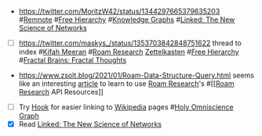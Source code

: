 - https://twitter.com/MoritzW42/status/1344297665379635203 #[Remnote](<Remnote.md>) #[Free Hierarchy](<Free Hierarchy.md>) #[Knowledge Graphs](<Knowledge Graphs.md>) #[Linked: The New Science of Networks](<Linked: The New Science of Networks.md>)
- [ ] https://twitter.com/maskys_/status/1353703842848751622  thread to index #[Kifah Meeran](<Kifah Meeran.md>) #[Roam Research](<Roam Research.md>) [Zettelkasten](<Zettelkasten.md>) #[Free Hierarchy](<Free Hierarchy.md>) #[Fractal Brains: Fractal Thoughts](<Fractal Brains: Fractal Thoughts.md>)
- https://www.zsolt.blog/2021/01/Roam-Data-Structure-Query.html seems like an interesting [article](<article.md>) to learn to use [Roam Research](<Roam Research.md>)'s #[[[Roam Research](<[[Roam Research.md>) API Resources]]
- [ ] Try [Hook](https://hookproductivity.com) for easier linking to [Wikipedia](<Wikipedia.md>) pages #[Holy Omniscience Graph](<Holy Omniscience Graph.md>)
- [x] Read [Linked: The New Science of Networks](<Linked: The New Science of Networks.md>)
